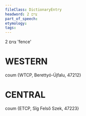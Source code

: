 ```yaml
---
fileClass: DictionaryEntry
headword: צוים 2
part_of_speech: 
etymology: 
tags: 
---
```

צוים 2
'fence'

WESTERN
========

coum {WTCP, Berettyó-Újfalu, 47212}

CENTRAL
========

coum {ETCP, Sîg Felső Szek, 47223}
